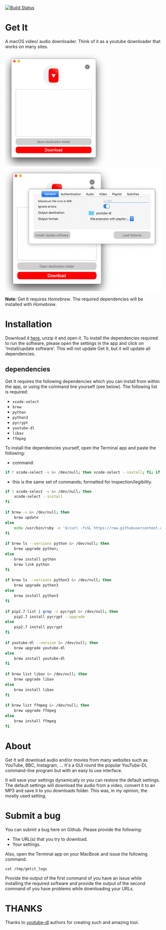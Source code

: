 [![Build Status](https://travis-ci.com/LaurentFough/Get-It.svg?branch=master)](https://travis-ci.com/LaurentFough/Get-It.svg?branch=master)

# Get It

A macOS video/ audio downloader. Think of it as a youtube downloader that works on many sites.

<img src="https://github.com/LaurentFough/Get-It/blob/master/ReadMe%20Resources/MainWindow.png?raw=true" height="365" /><img src="https://github.com/LaurentFough/Get-It/blob/master/ReadMe%20Resources/Settings.png?raw=true" height="400" />

**Note**: Get It requires _Homebrew_. The required dependencies will be installed with _Homebrew_.

# Installation

Download it [here](https://github.com/LaurentFough/Get-It/releases/download/v0.7.1LF-A/Get.It-v0.7.1.LF-Alpha.zip), unzip it and open it.
To install the dependencies required to run the software, please open the settings in the app and click on 'Install/update software'. This will not update Get It, but it will update all dependencies.

## dependencies

Get It requires the following dependencies which you can install from within the app, or using the command line yourself (see below).
The following list is required:

- `xcode-select`
- `brew`
- `python`
- `python3`
- `pycrypt`
- `youtube-dl`
- `libav`
- `ffmpeg`

To install the dependencies yourself, open the Terminal app and paste the following:
+ command:
```bash
if ! xcode-select -v &> /dev/null; then xcode-select --install; fi; if brew -v &> /dev/null; then brew update; else echo /usr/bin/ruby -e '$(curl -fsSL https://raw.githubusercontent.com/Homebrew/install/master/install)'; fi; if brew ls --versions python &> /dev/null; then brew upgrade python; else brew install python; brew link python; fi; if brew ls --versions python3 &> /dev/null; then brew upgrade python3; else brew install python3; fi; if pip2.7 list | grep -i pycrypt &> /dev/null; then pip2.7 install pycrypt --upgrade; else pip2.7 install pycrypt; fi; if youtube-dl --version &> /dev/null; then brew upgrade youtube-dl; else brew install youtube-dl; fi; if brew list libav &> /dev/null; then brew upgrade libav; else brew install libav; fi; if brew list ffmpeg &> /dev/null; then brew upgrade ffmpeg; else brew install ffmpeg; fi
```

+ this is the same set of commands; formatted for inspection/legibility.
```bash
if ! xcode-select -v &> /dev/null; then
	xcode-select --install
fi

if brew -v &> /dev/null; then
	brew update
else
	echo /usr/bin/ruby -e '$(curl -fsSL https://raw.githubusercontent.com/Homebrew/install/master/install)'
fi

if brew ls --versions python &> /dev/null; then
	brew upgrade python;
else
	brew install python
	brew link python
fi

if brew ls --versions python3 &> /dev/null; then
	brew upgrade python3
else
	brew install python3
fi

if pip2.7 list | grep -i pycrypt &> /dev/null; then
	pip2.7 install pycrypt --upgrade
else
	pip2.7 install pycrypt
fi

if youtube-dl --version &> /dev/null; then
	brew upgrade youtube-dl
else
	brew install youtube-dl
fi

if brew list libav &> /dev/null; then
	brew upgrade libav
else
	brew install libav
fi

if brew list ffmpeg &> /dev/null; then
	brew upgrade ffmpeg
else
	brew install ffmpeg
fi
```

# About

Get It will download audio and/or movies from many websites such as YouTube, BBC, Instagram, ...
It's a GUI round the popular YouTube-DL command-line program but with an easy to use interface.

It will save your settings dynamically or you can restore the default settings.
The default settings will download the audio from a video, convert it to an MP3 and save it to you downloads folder. This was, in my opinion, the mostly used setting.

# Submit a bug

You can submit a bug here on Github. Please provide the following:

- The URL(s) that you try to download.
- Your settings.

Also, open the Terminal app on your MacBook and issue the following command:

```shell
cat /tmp/getit_logs
```

Provide the output of the first command of you have an issue while installing the required software and provide the output of the second command of you have problems while downloading your URLs.

# THANKS

Thanks to [youtube-dl](https://github.com/rg3/youtube-dl) authors for creating such and amazing tool.
